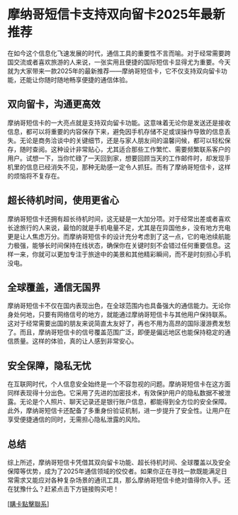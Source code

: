 # 摩纳哥短信卡支持双向留卡2025年最新推荐

在如今这个信息化飞速发展的时代，通信工具的重要性不言而喻。对于经常需要跨国交流或者喜欢旅游的人来说，一张实用且便捷的国际短信卡显得尤为重要。今天就为大家带来一款2025年的最新推荐——摩纳哥短信卡，它不仅支持双向留卡功能，还能让你随时随地畅享便捷的通信体验。

## 双向留卡，沟通更高效

摩纳哥短信卡的一大亮点就是支持双向留卡功能。这意味着无论你是发送还是接收信息，都可以将重要的内容保存下来，避免因手机存储不足或误操作导致的信息丢失。无论是商务洽谈中的关键细节，还是与家人朋友间的温馨问候，都可以轻松保存，随时查阅。这种设计非常贴心，尤其适合那些工作繁忙、需要频繁联系客户的用户。试想一下，当你忙碌了一天回到家，想要回顾当天的工作邮件时，却发现手机里的信息已经消失不见，那种无助感一定令人抓狂。而有了摩纳哥短信卡，这样的烦恼将不复存在。

## 超长待机时间，使用更省心

摩纳哥短信卡还拥有超长待机时间，这无疑是一大加分项。对于经常出差或者喜欢长途旅行的人来说，最怕的就是手机电量不足，尤其是在异国他乡，没有地方充电更是让人焦虑万分。而摩纳哥短信卡的设计充分考虑到了这一点，它的电池续航能力极强，能够长时间保持在线状态，确保你在关键时刻不会错过任何重要信息。这样一来，你就可以更加专注于旅途中的美景和其他精彩瞬间，而不是时刻担心手机没电。

## 全球覆盖，通信无国界

摩纳哥短信卡不仅在国内表现出色，在全球范围内也具备强大的通信能力。无论你身处何地，只要有网络信号的地方，就能通过摩纳哥短信卡与其他用户保持联系。这对于经常需要出国的朋友来说简直太友好了，再也不用为高昂的国际漫游费发愁了。而且，摩纳哥短信卡的信号覆盖范围广泛，即便是偏远地区也能保持稳定的通信质量。这样的体验，真的让人感到非常安心。

## 安全保障，隐私无忧

在互联网时代，个人信息安全始终是一个不容忽视的问题。摩纳哥短信卡在这方面同样表现得十分出色。它采用了先进的加密技术，有效保护用户的隐私数据不被泄露。无论是个人照片、聊天记录还是银行账户信息，都能得到全方位的安全保障。此外，摩纳哥短信卡还配备了多重身份验证机制，进一步提升了安全性。让用户在享受便捷通信的同时，无需担心隐私泄露的风险。

## 总结

综上所述，摩纳哥短信卡凭借其双向留卡功能、超长待机时间、全球覆盖以及安全保障等优势，成为了2025年通信领域的佼佼者。如果你正在寻找一款既能满足日常需求又能应对各种复杂场景的通讯工具，那么摩纳哥短信卡绝对值得你入手。还在犹豫什么？赶紧点击下方链接购买吧！

[[購卡點擊聯系](https://t.me/s/SXDXQF)]